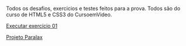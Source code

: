 Todos os desafios, exercicios e testes feitos para a prova. Todos são do curso de HTML5 e CSS3 do CursoemVideo. 

<a href="https://bernardofinkler.github.io/Aulas_Html5-css3/exercicios/ex010/index.html"> Executar exercício 01 </a>

<a href="https://bernardofinkler.github.io/Aulas_Html5-css3/Desafios/desafio012/index.html"> Projeto Paralax </a>
